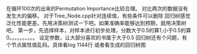在循环100次的出来的Permutation Importance比较合理。
对比两次的数据没有发生大的偏移。
对于Tree_Node.cpp针对连续值，有些条件可以删除
回归树感觉泛化性能更差。先用决策树测试一下吧。如果准确率能够达到预期，就用决策树吧。
第一步，先选择样本，对样本进行初步处理，分数大于0.5的算1,小于0.5的算0。。。。。。。。。。
设定参数，让大部分喜欢的书属于大于0.5
回归树还有个问题，有个节点属性值乱码。具体看log 1144行
或者看生成的回归树图

